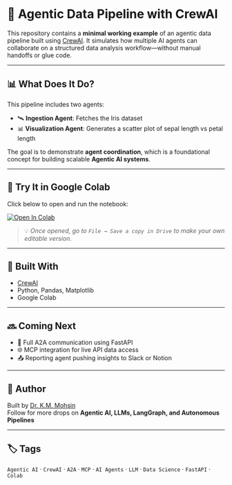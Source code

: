 # 🧠 Agentic Data Pipeline with CrewAI

This repository contains a **minimal working example** of an agentic data pipeline built using [CrewAI](https://github.com/joaomdmoura/crewai). It simulates how multiple AI agents can collaborate on a structured data analysis workflow—without manual handoffs or glue code.

---

## 📊 What Does It Do?

This pipeline includes two agents:

- 🛰️ **Ingestion Agent**: Fetches the Iris dataset  
- 📊 **Visualization Agent**: Generates a scatter plot of sepal length vs petal length

The goal is to demonstrate **agent coordination**, which is a foundational concept for building scalable **Agentic AI systems**.

---

## 🚀 Try It in Google Colab

Click below to open and run the notebook:

[![Open In Colab](https://colab.research.google.com/assets/colab-badge.svg)](https://colab.research.google.com/github/MohsinKM/learn_agentic_ai/blob/main/agentic_data_pipeline_crewai_updated_colab.ipynb)

> 💡 *Once opened, go to `File → Save a copy in Drive` to make your own editable version.*

---

## 🧱 Built With

- [CrewAI](https://github.com/joaomdmoura/crewai)
- Python, Pandas, Matplotlib
- Google Colab

---

## 🔜 Coming Next

- 🔁 Full A2A communication using FastAPI
- 🌐 MCP integration for live API data access
- 📤 Reporting agent pushing insights to Slack or Notion

---

## 👤 Author

Built by [Dr. K.M. Mohsin](https://www.linkedin.com/in/km-mohsin/)  
Follow for more drops on **Agentic AI, LLMs, LangGraph, and Autonomous Pipelines**

---

## 🏷️ Tags

`Agentic AI` · `CrewAI` · `A2A` · `MCP` · `AI Agents` · `LLM` · `Data Science` · `FastAPI` · `Colab`
